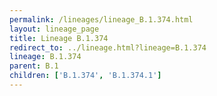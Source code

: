 ```yaml
---
permalink: /lineages/lineage_B.1.374.html
layout: lineage_page
title: Lineage B.1.374
redirect_to: ../lineage.html?lineage=B.1.374
lineage: B.1.374
parent: B.1
children: ['B.1.374', 'B.1.374.1']
---
```

